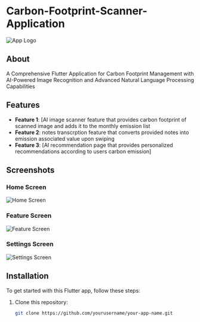 # Carbon-Footprint-Scanner-Application


![App Logo](assets/logo.png) 

## About

A Comprehensive Flutter Application for Carbon Footprint Management with AI-Powered Image Recognition and Advanced Natural Language Processing Capabilities

## Features

- **Feature 1**: [AI image scanner feature that provides carbon footprint of scanned image and adds it to the monthly emission list
- **Feature 2**: notes transcrption feature that converts provided notes into emission associated value upon swiping
- **Feature 3**: [AI recommendation page that provides personalized recommendations according to users carbon emission]

## Screenshots

### Home Screen
![Home Screen](assets/screenshots/home_screen.png) <!-- Replace with actual screenshot path -->

### Feature Screen
![Feature Screen](assets/screenshots/feature_screen.png) <!-- Replace with actual screenshot path -->

### Settings Screen
![Settings Screen](assets/screenshots/settings_screen.png) <!-- Replace with actual screenshot path -->

## Installation

To get started with this Flutter app, follow these steps:

1. Clone this repository:
   ```bash
   git clone https://github.com/yourusername/your-app-name.git
